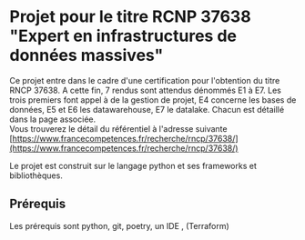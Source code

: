 
# Projet pour le titre RCNP 37638 "Expert en infrastructures de données massives"

Ce projet entre dans le cadre d'une certification pour l'obtention du titre RNCP 37638.
A cette fin, 7 rendus sont attendus dénommés E1 à E7. Les trois premiers font appel à de la gestion de projet, E4 concerne les bases de données, E5 et E6 les datawarehouse, E7 le datalake. Chacun est détaillé dans la page associée.  
Vous trouverez le détail du référentiel à l'adresse suivante [https://www.francecompetences.fr/recherche/rncp/37638/](https://www.francecompetences.fr/recherche/rncp/37638/)

Le projet est construit sur le langage python et ses frameworks et bibliothèques.


## Prérequis

Les prérequis sont python, git, poetry, un IDE , (Terraform)

